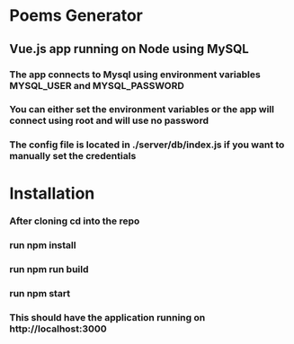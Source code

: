 # Poems Generator 

## Vue.js app running on Node using MySQL

### The app connects to Mysql using environment variables MYSQL_USER and MYSQL_PASSWORD
### You can either set the environment variables or the app will connect using root and will use no password
### The config file is located in ./server/db/index.js if you want to manually set the credentials

# Installation
### After cloning cd into the repo
### run npm install 
### run npm run build
### run npm start 

### This should have the application running on http://localhost:3000
